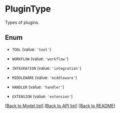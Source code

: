 # PluginType

Types of plugins.

## Enum

* `TOOL` (value: `'tool'`)

* `WORKFLOW` (value: `'workflow'`)

* `INTEGRATION` (value: `'integration'`)

* `MIDDLEWARE` (value: `'middleware'`)

* `HANDLER` (value: `'handler'`)

* `EXTENSION` (value: `'extension'`)

[[Back to Model list]](../README.md#documentation-for-models) [[Back to API list]](../README.md#documentation-for-api-endpoints) [[Back to README]](../README.md)


